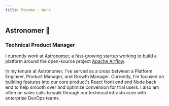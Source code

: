 ```yaml
---
title: Resume - Work
---
```


## Astronomer :rocket:

### Technical Product Manager

I currently work at [Astronomer](https://astronomer.io), a fast-growing startup working to build a platform around the open-source project [Apache Airflow](https://http://airflow.apache.org).

In my tenure at Astronomer, I've served as a cross between a Platform Engineer, Product Manager, and Growth Manager. Currently, I'm focused on building features into our core product's React front end and Node back end to help smooth over and optimize conversion for trial users. I also am often on sales calls to walk through our techincal infrastrucure with enterprise DevOps teams.

